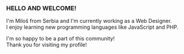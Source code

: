### HELLO AND WELCOME! <br />

I'm Miloš from Serbia and I'm currently working as a Web Designer. <br />
I enjoy learning new programming languages like JavaScript and PHP. <br />

I'm so happy to be a part of this community! <br />
Thank you for visiting my profile!

